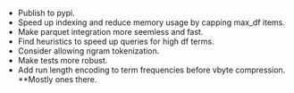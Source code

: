 - Publish to pypi.
- Speed up indexing and reduce memory usage by capping max_df items.
- Make parquet integration more seemless and fast.
- Find heuristics to speed up queries for high df terms.
- Consider allowing ngram tokenization.
- Make tests more robust.
- Add run length encoding to term frequencies before vbyte compression. **Mostly ones there.
